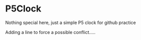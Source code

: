 # P5Clock

Nothing special here, just a simple P5 clock for github practice

Adding a line to force a possible conflict.....